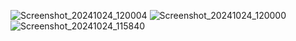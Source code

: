 ![Screenshot_20241024_120004](https://github.com/user-attachments/assets/6530a847-f8bf-4e1c-bd92-760f59bcfe7b)
![Screenshot_20241024_120000](https://github.com/user-attachments/assets/32ec397f-8f7d-4b0a-baca-04e8775d1d29)
![Screenshot_20241024_115840](https://github.com/user-attachments/assets/9db33d03-7256-425d-875e-dc9048793b16)
